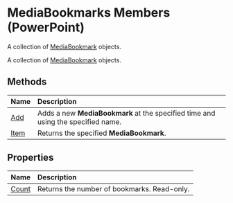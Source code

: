 
# MediaBookmarks Members (PowerPoint)
A collection of [MediaBookmark](8340edc3-e9e8-3f65-a1ca-88ff83006a22.md) objects.

A collection of [MediaBookmark](8340edc3-e9e8-3f65-a1ca-88ff83006a22.md) objects.


## Methods



|**Name**|**Description**|
|:-----|:-----|
|[Add](2b796284-c172-9841-2af5-5f351e4acb01.md)|Adds a new  **MediaBookmark** at the specified time and using the specified name.|
|[Item](972bc5c2-4807-9e4a-a207-a7ac8036ab4e.md)|Returns the specified  **MediaBookmark**.|

## Properties



|**Name**|**Description**|
|:-----|:-----|
|[Count](f9aecfa7-2723-d281-fe16-28cecedebb86.md)|Returns the number of bookmarks. Read-only.|
